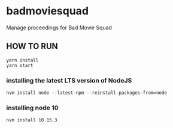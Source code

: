 # badmoviesquad
Manage proceedings for Bad Movie Squad

## HOW TO RUN
```
yarn install
yarn start
```

### installing the latest LTS version of NodeJS
```
nvm install node --latest-npm --reinstall-packages-from=node
```

### installing node 10
```
nvm install 10.15.3
```
